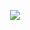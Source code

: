 <p align="center">
  <img src="https://cdn.rawgit.com/scorphus/dotfilesetal/22bd8abde8b9e51742c8ced8b699040bf8a9e8f2/logo.svg"/>
</p>

